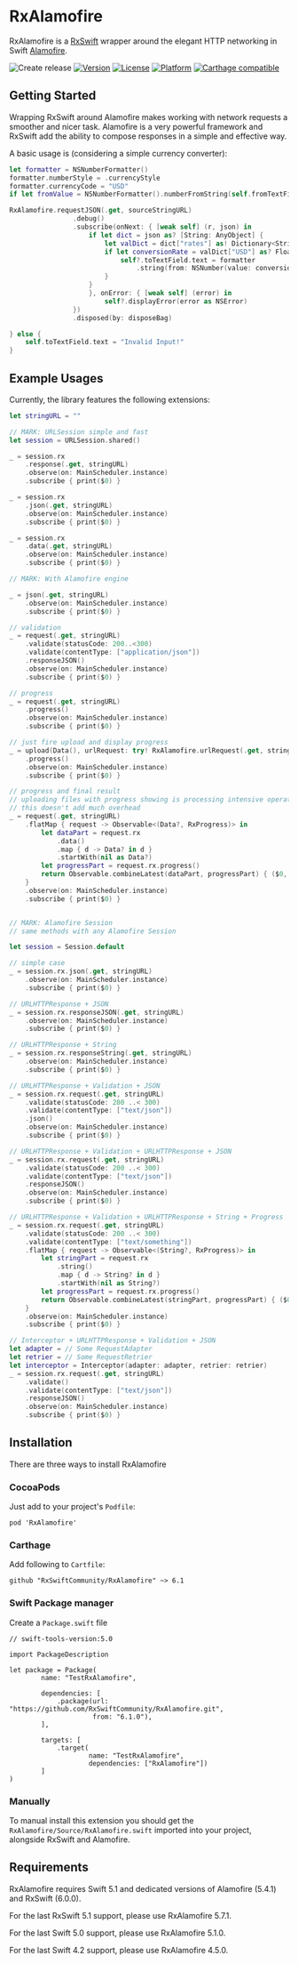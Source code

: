 RxAlamofire
===

RxAlamofire is a [RxSwift](https://github.com/ReactiveX/RxSwift) wrapper around the elegant HTTP networking in Swift [Alamofire](https://github.com/Alamofire/Alamofire).

![Create release](https://github.com/RxSwiftCommunity/RxAlamofire/workflows/Create%20release/badge.svg)
[![Version](https://img.shields.io/cocoapods/v/RxAlamofire.svg?style=flat)](http://cocoapods.org/pods/RxAlamofire)
[![License](https://img.shields.io/cocoapods/l/RxAlamofire.svg?style=flat)](http://cocoapods.org/pods/RxAlamofire)
[![Platform](https://img.shields.io/cocoapods/p/RxAlamofire.svg?style=flat)](http://cocoapods.org/pods/RxAlamofire)
[![Carthage compatible](https://img.shields.io/badge/Carthage-compatible-4BC51D.svg?style=flat)](https://github.com/Carthage/Carthage)

## Getting Started

Wrapping RxSwift around Alamofire makes working with network requests a smoother and nicer task. Alamofire is a very powerful framework and RxSwift add the ability to compose responses in a simple and effective way.

A basic usage is (considering a simple currency converter):

```swift
let formatter = NSNumberFormatter()
formatter.numberStyle = .currencyStyle
formatter.currencyCode = "USD"
if let fromValue = NSNumberFormatter().numberFromString(self.fromTextField.text!) {

RxAlamofire.requestJSON(.get, sourceStringURL)
                .debug()
                .subscribe(onNext: { [weak self] (r, json) in
                    if let dict = json as? [String: AnyObject] {
                        let valDict = dict["rates"] as! Dictionary<String, AnyObject>
                        if let conversionRate = valDict["USD"] as? Float {
                            self?.toTextField.text = formatter
                                .string(from: NSNumber(value: conversionRate * fromValue))
                        }
                    }
                    }, onError: { [weak self] (error) in
                        self?.displayError(error as NSError)
                })
                .disposed(by: disposeBag)

} else {
    self.toTextField.text = "Invalid Input!"
}
```

## Example Usages

Currently, the library features the following extensions:

```swift
let stringURL = ""

// MARK: URLSession simple and fast
let session = URLSession.shared()

_ = session.rx
    .response(.get, stringURL)
    .observe(on: MainScheduler.instance)
    .subscribe { print($0) }

_ = session.rx
    .json(.get, stringURL)
    .observe(on: MainScheduler.instance)
    .subscribe { print($0) }

_ = session.rx
    .data(.get, stringURL)
    .observe(on: MainScheduler.instance)
    .subscribe { print($0) }

// MARK: With Alamofire engine

_ = json(.get, stringURL)
    .observe(on: MainScheduler.instance)
    .subscribe { print($0) }

// validation
_ = request(.get, stringURL)
    .validate(statusCode: 200..<300)
    .validate(contentType: ["application/json"])
    .responseJSON()
    .observe(on: MainScheduler.instance)
    .subscribe { print($0) }

// progress
_ = request(.get, stringURL)
    .progress()
    .observe(on: MainScheduler.instance)
    .subscribe { print($0) }

// just fire upload and display progress
_ = upload(Data(), urlRequest: try! RxAlamofire.urlRequest(.get, stringURL))
    .progress()
    .observe(on: MainScheduler.instance)
    .subscribe { print($0) }

// progress and final result
// uploading files with progress showing is processing intensive operation anyway, so
// this doesn't add much overhead
_ = request(.get, stringURL)
    .flatMap { request -> Observable<(Data?, RxProgress)> in
        let dataPart = request.rx
            .data()
            .map { d -> Data? in d }
            .startWith(nil as Data?)
        let progressPart = request.rx.progress()
        return Observable.combineLatest(dataPart, progressPart) { ($0, $1) }
    }
    .observe(on: MainScheduler.instance)
    .subscribe { print($0) }


// MARK: Alamofire Session
// same methods with any Alamofire Session

let session = Session.default

// simple case
_ = session.rx.json(.get, stringURL)
    .observe(on: MainScheduler.instance)
    .subscribe { print($0) }

// URLHTTPResponse + JSON
_ = session.rx.responseJSON(.get, stringURL)
    .observe(on: MainScheduler.instance)
    .subscribe { print($0) }

// URLHTTPResponse + String
_ = session.rx.responseString(.get, stringURL)
    .observe(on: MainScheduler.instance)
    .subscribe { print($0) }

// URLHTTPResponse + Validation + JSON
_ = session.rx.request(.get, stringURL)
    .validate(statusCode: 200 ..< 300)
    .validate(contentType: ["text/json"])
    .json()
    .observe(on: MainScheduler.instance)
    .subscribe { print($0) }

// URLHTTPResponse + Validation + URLHTTPResponse + JSON
_ = session.rx.request(.get, stringURL)
    .validate(statusCode: 200 ..< 300)
    .validate(contentType: ["text/json"])
    .responseJSON()
    .observe(on: MainScheduler.instance)
    .subscribe { print($0) }

// URLHTTPResponse + Validation + URLHTTPResponse + String + Progress
_ = session.rx.request(.get, stringURL)
    .validate(statusCode: 200 ..< 300)
    .validate(contentType: ["text/something"])
    .flatMap { request -> Observable<(String?, RxProgress)> in
        let stringPart = request.rx
            .string()
            .map { d -> String? in d }
            .startWith(nil as String?)
        let progressPart = request.rx.progress()
        return Observable.combineLatest(stringPart, progressPart) { ($0, $1) }
    }
    .observe(on: MainScheduler.instance)
    .subscribe { print($0) }

// Interceptor + URLHTTPResponse + Validation + JSON
let adapter = // Some RequestAdapter
let retrier = // Some RequestRetrier
let interceptor = Interceptor(adapter: adapter, retrier: retrier)
_ = session.rx.request(.get, stringURL)
    .validate()
    .validate(contentType: ["text/json"])
    .responseJSON()
    .observe(on: MainScheduler.instance)
    .subscribe { print($0) }
```

## Installation

There are three ways to install RxAlamofire

### CocoaPods

Just add to your project's `Podfile`:

```
pod 'RxAlamofire'
```

### Carthage

Add following to `Cartfile`:

```
github "RxSwiftCommunity/RxAlamofire" ~> 6.1
```

### Swift Package manager

Create a `Package.swift`  file

```
// swift-tools-version:5.0

import PackageDescription

let package = Package(
        name: "TestRxAlamofire",

        dependencies: [
            .package(url: "https://github.com/RxSwiftCommunity/RxAlamofire.git",
                     from: "6.1.0"),
        ],

        targets: [
            .target(
                    name: "TestRxAlamofire",
                    dependencies: ["RxAlamofire"])
        ]
)

```

### Manually

To manual install this extension you should get the `RxAlamofire/Source/RxAlamofire.swift` imported into your project, alongside RxSwift and Alamofire.

## Requirements

RxAlamofire requires Swift 5.1 and dedicated versions of Alamofire (5.4.1) and RxSwift (6.0.0).

For the last RxSwift 5.1 support, please use RxAlamofire 5.7.1.

For the last Swift 5.0 support, please use RxAlamofire 5.1.0.

For the last Swift 4.2 support, please use RxAlamofire 4.5.0.
